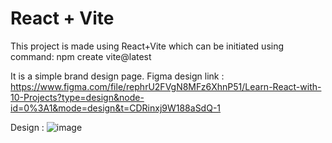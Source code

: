 # React + Vite

This project is made using React+Vite which can be initiated using command:
npm create vite@latest

It is a simple brand design page.
Figma design link : 
https://www.figma.com/file/rephrU2FVgN8MFz6XhnP51/Learn-React-with-10-Projects?type=design&node-id=0%3A1&mode=design&t=CDRinxj9W188aSdQ-1

Design :
![image](https://github.com/misskiran/ReactJS/assets/99194192/d93465a6-1f51-47d0-910b-912c854dfc2d)



